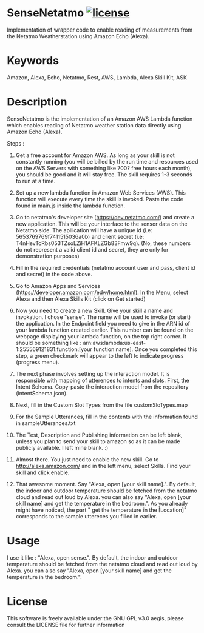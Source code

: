 # SenseNetatmo [![license](https://img.shields.io/badge/license-GPLv3-brightgreen.svg)](LICENSE)
Implementation of wrapper code to enable reading of measurements from the Netatmo Weatherstation using Amazon Echo (Alexa).

# Keywords 
Amazon, Alexa, Echo, Netatmo, Rest, AWS, Lambda, Alexa Skill Kit, ASK

# Description
 SenseNetatmo is the implementation of an Amazon AWS Lambda function which enables reading of Netatmo weather station data directly using Amazon Echo (Alexa).

 Steps : 
  
 1. Get a free account for Amazon AWS. As long as your skill is not constantly running (you will be billed by the run time and resources used on the AWS Servers with something like 700? free hours each month), you should be good and it will stay free. The skill requires 1-3 seconds to run at a time.

 2. Set up a new lambda function in Amazon Web Services (AWS). This function will execute every time the skill is invoked. Paste the code found in main.js inside the lambda function.
 
 3. Go to netatmo's developer site (https://dev.netatmo.com/) and create a new application. This will be your interface to the sensor data on the Netatmo side. The apllication will have a unique id (i.e: 5653769769f7411515036a0b) and client secret (i.e: T4nHevTcRbs053TZsoLZiH1AFKLZGb83Fmw9q). (No, these numbers do not represent a valid client id and secret, they are only for demonstration purposes)

 4. Fill in the required credentials (netatmo account user and pass, client id and secret) in the code above.

 5. Go to Amazon Apps and Services (https://developer.amazon.com/edw/home.html). In the Menu, select Alexa and then Alexa Skills Kit (click on Get started)

 6. Now you need to create a new Skill. Give your skill a name and invokation. I chose "sense". The name will be used to invoke (or start) the application. In the Endpoint field you need to give in the ARN id of your lambda function created earlier. This number can be found on the webpage displaying your lambda function, on the top right corner. It should be something like : arn:aws:lambda:us-east-1:255569121831:function:[your function name]. Once you completed this step, a green checkmark will appear to the left to indicate progress (progress menu).

 7. The next phase involves setting up the interaction model. It is responsible with mapping of utterences to intents and slots. First, the Intent Schema. Copy-paste the interaction model from the repository (intentSchema.json).
 
 8. Next, fill in the Custom Slot Types from the file customSloTypes.map 
 
 9. For the Sample Utterances, fill in the contents with the information found in sampleUtterances.txt
 
 10. The Test, Description and Publishing information can be left blank, unless you plan to send your skill to amazon so as it can be made publicly available. I left mine blank. :)

 11. Almost there. You just need to enable the new skill. Go to http://alexa.amazon.com/ and in the left menu, select Skills. Find your skill and click enable.

 12. That awesome moment. Say "Alexa, open [your skill name].". By default, the indoor and outdoor temperature should be fetched from the netatmo cloud and read out loud by Alexa. you can also say "Alexa, open [your skill name] and get the temperature in the bedroom.". As you already might have noticed, the part " get the temperature in the [Location]" corresponds to the sample uttereces you filled in earlier.


 
# Usage
I use it like : "Alexa, open sense.". By default, the indoor and outdoor temperature should be fetched from the netatmo cloud and read out loud by Alexa. you can also say "Alexa, open [your skill name] and get the temperature in the bedroom.".
 
# License
This software is freely available under the GNU GPL v3.0 aegis, please consult the LICENSE file for further information
